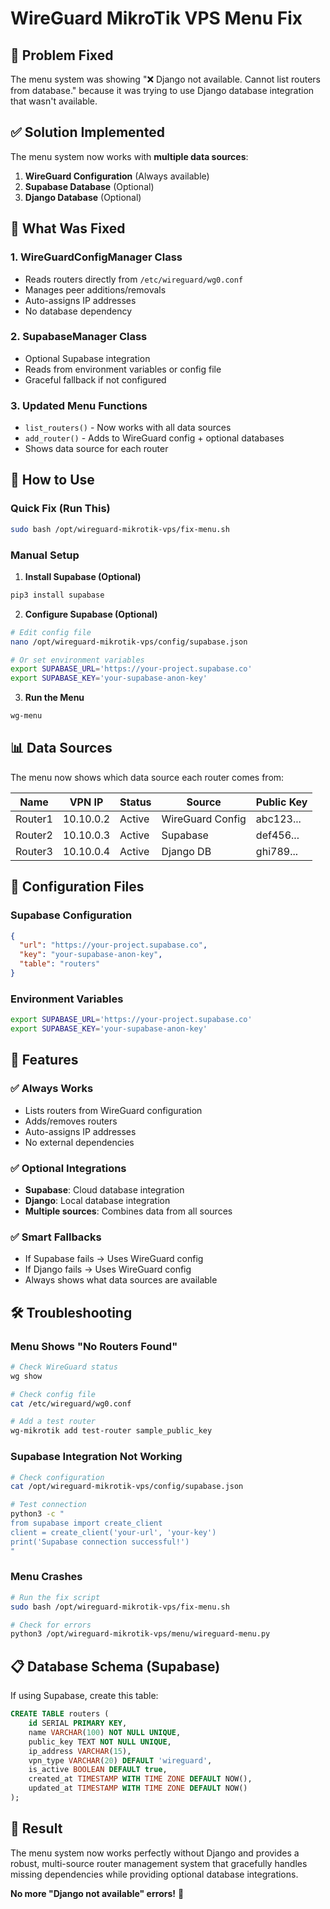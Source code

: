 # WireGuard MikroTik VPS Menu Fix

## 🚨 Problem Fixed

The menu system was showing "❌ Django not available. Cannot list routers from database." because it was trying to use Django database integration that wasn't available.

## ✅ Solution Implemented

The menu system now works with **multiple data sources**:

1. **WireGuard Configuration** (Always available)
2. **Supabase Database** (Optional)
3. **Django Database** (Optional)

## 🔧 What Was Fixed

### 1. **WireGuardConfigManager Class**
- Reads routers directly from `/etc/wireguard/wg0.conf`
- Manages peer additions/removals
- Auto-assigns IP addresses
- No database dependency

### 2. **SupabaseManager Class**
- Optional Supabase integration
- Reads from environment variables or config file
- Graceful fallback if not configured

### 3. **Updated Menu Functions**
- `list_routers()` - Now works with all data sources
- `add_router()` - Adds to WireGuard config + optional databases
- Shows data source for each router

## 🚀 How to Use

### Quick Fix (Run This)
```bash
sudo bash /opt/wireguard-mikrotik-vps/fix-menu.sh
```

### Manual Setup

1. **Install Supabase (Optional)**
```bash
pip3 install supabase
```

2. **Configure Supabase (Optional)**
```bash
# Edit config file
nano /opt/wireguard-mikrotik-vps/config/supabase.json

# Or set environment variables
export SUPABASE_URL='https://your-project.supabase.co'
export SUPABASE_KEY='your-supabase-anon-key'
```

3. **Run the Menu**
```bash
wg-menu
```

## 📊 Data Sources

The menu now shows which data source each router comes from:

| Name | VPN IP | Status | Source | Public Key |
|------|--------|--------|--------|------------|
| Router1 | 10.10.0.2 | Active | WireGuard Config | abc123... |
| Router2 | 10.10.0.3 | Active | Supabase | def456... |
| Router3 | 10.10.0.4 | Active | Django DB | ghi789... |

## 🔧 Configuration Files

### Supabase Configuration
```json
{
  "url": "https://your-project.supabase.co",
  "key": "your-supabase-anon-key",
  "table": "routers"
}
```

### Environment Variables
```bash
export SUPABASE_URL='https://your-project.supabase.co'
export SUPABASE_KEY='your-supabase-anon-key'
```

## 🎯 Features

### ✅ Always Works
- Lists routers from WireGuard configuration
- Adds/removes routers
- Auto-assigns IP addresses
- No external dependencies

### ✅ Optional Integrations
- **Supabase**: Cloud database integration
- **Django**: Local database integration
- **Multiple sources**: Combines data from all sources

### ✅ Smart Fallbacks
- If Supabase fails → Uses WireGuard config
- If Django fails → Uses WireGuard config
- Always shows what data sources are available

## 🛠️ Troubleshooting

### Menu Shows "No Routers Found"
```bash
# Check WireGuard status
wg show

# Check config file
cat /etc/wireguard/wg0.conf

# Add a test router
wg-mikrotik add test-router sample_public_key
```

### Supabase Integration Not Working
```bash
# Check configuration
cat /opt/wireguard-mikrotik-vps/config/supabase.json

# Test connection
python3 -c "
from supabase import create_client
client = create_client('your-url', 'your-key')
print('Supabase connection successful!')
"
```

### Menu Crashes
```bash
# Run the fix script
sudo bash /opt/wireguard-mikrotik-vps/fix-menu.sh

# Check for errors
python3 /opt/wireguard-mikrotik-vps/menu/wireguard-menu.py
```

## 📋 Database Schema (Supabase)

If using Supabase, create this table:

```sql
CREATE TABLE routers (
    id SERIAL PRIMARY KEY,
    name VARCHAR(100) NOT NULL UNIQUE,
    public_key TEXT NOT NULL UNIQUE,
    ip_address VARCHAR(15),
    vpn_type VARCHAR(20) DEFAULT 'wireguard',
    is_active BOOLEAN DEFAULT true,
    created_at TIMESTAMP WITH TIME ZONE DEFAULT NOW(),
    updated_at TIMESTAMP WITH TIME ZONE DEFAULT NOW()
);
```

## 🎉 Result

The menu system now works perfectly without Django and provides a robust, multi-source router management system that gracefully handles missing dependencies while providing optional database integrations.

**No more "Django not available" errors!** 🚀
